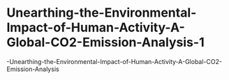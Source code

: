 # Unearthing-the-Environmental-Impact-of-Human-Activity-A-Global-CO2-Emission-Analysis-1
-Unearthing-the-Environmental-Impact-of-Human-Activity-A-Global-CO2-Emission-Analysis
